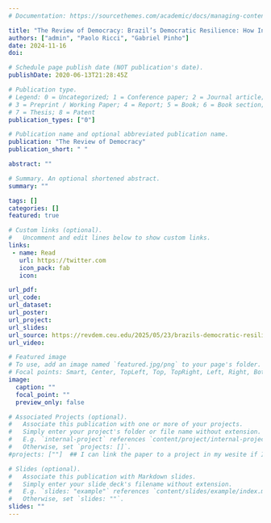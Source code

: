 ```yaml
---
# Documentation: https://sourcethemes.com/academic/docs/managing-content/

title: "The Review of Democracy: Brazil’s Democratic Resilience: How Institutions Withstood Bolsonaro’s Assault"
authors: ["admin", "Paolo Ricci", "Gabriel Pinho"]
date: 2024-11-16
doi: 

# Schedule page publish date (NOT publication's date).
publishDate: 2020-06-13T21:28:45Z

# Publication type.
# Legend: 0 = Uncategorized; 1 = Conference paper; 2 = Journal article;
# 3 = Preprint / Working Paper; 4 = Report; 5 = Book; 6 = Book section;
# 7 = Thesis; 8 = Patent
publication_types: ["0"]

# Publication name and optional abbreviated publication name.
publication: "The Review of Democracy"
publication_short: " "

abstract: ""

# Summary. An optional shortened abstract.
summary: ""

tags: []
categories: []
featured: true

# Custom links (optional).
#   Uncomment and edit lines below to show custom links.
links:
 - name: Read
   url: https://twitter.com
   icon_pack: fab
   icon: 

url_pdf: 
url_code: 
url_dataset: 
url_poster:
url_project:
url_slides: 
url_source: https://revdem.ceu.edu/2025/05/23/brazils-democratic-resilience/
url_video: 

# Featured image
# To use, add an image named `featured.jpg/png` to your page's folder.
# Focal points: Smart, Center, TopLeft, Top, TopRight, Left, Right, BottomLeft, Bottom, BottomRight.
image: 
  caption: ""
  focal_point: ""
  preview_only: false

# Associated Projects (optional).
#   Associate this publication with one or more of your projects.
#   Simply enter your project's folder or file name without extension.
#   E.g. `internal-project` references `content/project/internal-project/index.md`.
#   Otherwise, set `projects: []`.
#projects: [""]  ## I can link the paper to a project in my wesite if I want

# Slides (optional).
#   Associate this publication with Markdown slides.
#   Simply enter your slide deck's filename without extension.
#   E.g. `slides: "example"` references `content/slides/example/index.md`.
#   Otherwise, set `slides: ""`.
slides: ""
---
```

